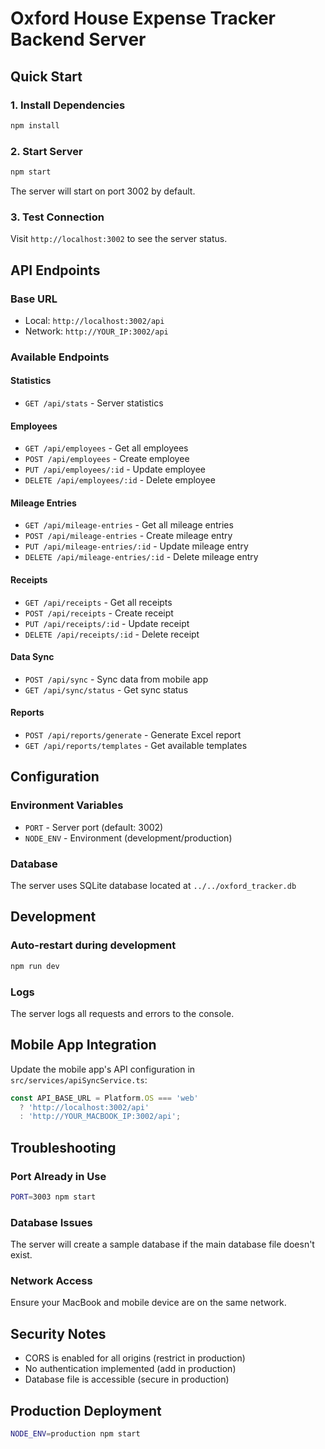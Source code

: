 # Oxford House Expense Tracker Backend Server

## Quick Start

### 1. Install Dependencies
```bash
npm install
```

### 2. Start Server
```bash
npm start
```

The server will start on port 3002 by default.

### 3. Test Connection
Visit `http://localhost:3002` to see the server status.

## API Endpoints

### Base URL
- Local: `http://localhost:3002/api`
- Network: `http://YOUR_IP:3002/api`

### Available Endpoints

#### Statistics
- `GET /api/stats` - Server statistics

#### Employees
- `GET /api/employees` - Get all employees
- `POST /api/employees` - Create employee
- `PUT /api/employees/:id` - Update employee
- `DELETE /api/employees/:id` - Delete employee

#### Mileage Entries
- `GET /api/mileage-entries` - Get all mileage entries
- `POST /api/mileage-entries` - Create mileage entry
- `PUT /api/mileage-entries/:id` - Update mileage entry
- `DELETE /api/mileage-entries/:id` - Delete mileage entry

#### Receipts
- `GET /api/receipts` - Get all receipts
- `POST /api/receipts` - Create receipt
- `PUT /api/receipts/:id` - Update receipt
- `DELETE /api/receipts/:id` - Delete receipt

#### Data Sync
- `POST /api/sync` - Sync data from mobile app
- `GET /api/sync/status` - Get sync status

#### Reports
- `POST /api/reports/generate` - Generate Excel report
- `GET /api/reports/templates` - Get available templates

## Configuration

### Environment Variables
- `PORT` - Server port (default: 3002)
- `NODE_ENV` - Environment (development/production)

### Database
The server uses SQLite database located at `../../oxford_tracker.db`

## Development

### Auto-restart during development
```bash
npm run dev
```

### Logs
The server logs all requests and errors to the console.

## Mobile App Integration

Update the mobile app's API configuration in `src/services/apiSyncService.ts`:

```javascript
const API_BASE_URL = Platform.OS === 'web' 
  ? 'http://localhost:3002/api' 
  : 'http://YOUR_MACBOOK_IP:3002/api';
```

## Troubleshooting

### Port Already in Use
```bash
PORT=3003 npm start
```

### Database Issues
The server will create a sample database if the main database file doesn't exist.

### Network Access
Ensure your MacBook and mobile device are on the same network.

## Security Notes
- CORS is enabled for all origins (restrict in production)
- No authentication implemented (add in production)
- Database file is accessible (secure in production)

## Production Deployment
```bash
NODE_ENV=production npm start
```
